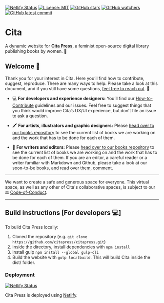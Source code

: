 [![Netlify Status](https://api.netlify.com/api/v1/badges/091f948a-f979-4baa-a28a-8621367e7582/deploy-status)](https://app.netlify.com/sites/cranky-bartik-68e51d/deploys) [![License: MIT](https://img.shields.io/badge/License-MIT-yellow.svg)](https://opensource.org/licenses/MIT) [![GitHub stars](https://badgen.net/github/stars/citapress/citapress)](https://GitHub.com/citapress/citapress/stargazers/) [![GitHub watchers](https://badgen.net/github/watchers/citapress/citapress/)](https://GitHub.com/citapress/citapress/watchers/) [![GitHub latest commit](https://badgen.net/github/last-commit/citapress/citapress)](https://GitHub.com/citapress/citapress/commit/)

# Cita

A dynamic website for [**Cita Press**](https://citapress.org), a feminist open-source digital library publishing books by women. 💪

## Welcome 🐣 

Thank you for your interest in Cita. Here you’ll find how to contribute, suggest, reproduce. There are many ways to help. Please take a look at this document, and if you still have some questions, [feel free to reach out](mailto://citabooks@gmail.com). 👀

* 💻 **For developers and experience designers:** You’ll find our [How-to-Contribute](https://github.com/citapress/citapress/blob/master/docs/contribute.md) guidelines and our issues. Feel free to suggest things that you think would improve Cita’s UX/UI experience, but don’t file an issue to ask a question. 

* 🖍 **For artists, illustrators and graphic designers:** Please [head over to our books repository](https://github.com/citapress/books) to see the current list of books we are working on and the work that has to be done for each of them.

* 📖 **For writers and editors:** Please [head over to our books repository](https://github.com/citapress/books) to see the current list of books we are working on and the work that has to be done for each of them. If you are an editor, a careful reader or a writer familiar with Markdown and Github, please take a look at our soon-to-be books, and read over them, comment.

---

We want to create a safe and generous space for everyone. This virtual space, as well as any other of Cita's collaborative spaces, is subject to our ⚖️ [Code-of-Conduct](https://github.com/citapress/citapress/blob/master/Code-of-Conduct.md).

---

## Build instructions [For developers 💻]

To build Cita Press locally:

1. Cloned the repository (e.g. `git clone https://github.com/citapress/citapress.git`)
2. Inside the directory, install dependencies with `npm install`
3. Install gulp `npm install --global gulp-cli` 
4. Build the website with `gulp localbuild`. This will build Cita inside the dist/ folder.

### Deployment

[![Netlify Status](https://api.netlify.com/api/v1/badges/091f948a-f979-4baa-a28a-8621367e7582/deploy-status)](https://app.netlify.com/sites/cranky-bartik-68e51d/deploys)

Cita Press is deployed using [Netlify](https://www.netlify.com/). 

